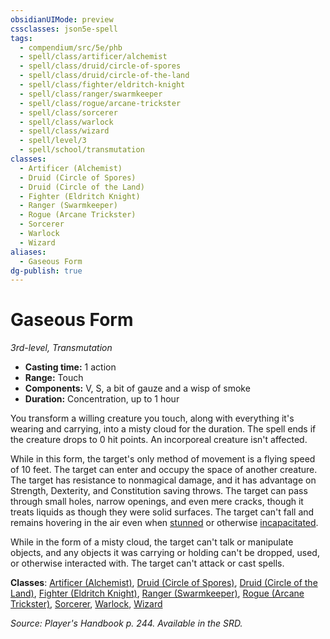 ```yaml
---
obsidianUIMode: preview
cssclasses: json5e-spell
tags:
  - compendium/src/5e/phb
  - spell/class/artificer/alchemist
  - spell/class/druid/circle-of-spores
  - spell/class/druid/circle-of-the-land
  - spell/class/fighter/eldritch-knight
  - spell/class/ranger/swarmkeeper
  - spell/class/rogue/arcane-trickster
  - spell/class/sorcerer
  - spell/class/warlock
  - spell/class/wizard
  - spell/level/3
  - spell/school/transmutation
classes:
  - Artificer (Alchemist)
  - Druid (Circle of Spores)
  - Druid (Circle of the Land)
  - Fighter (Eldritch Knight)
  - Ranger (Swarmkeeper)
  - Rogue (Arcane Trickster)
  - Sorcerer
  - Warlock
  - Wizard
aliases:
  - Gaseous Form
dg-publish: true
---
```

# Gaseous Form
*3rd-level, Transmutation*  

- **Casting time:** 1 action
- **Range:** Touch
- **Components:** V, S, a bit of gauze and a wisp of smoke
- **Duration:** Concentration, up to 1 hour

You transform a willing creature you touch, along with everything it's wearing and carrying, into a misty cloud for the duration. The spell ends if the creature drops to 0 hit points. An incorporeal creature isn't affected.

While in this form, the target's only method of movement is a flying speed of 10 feet. The target can enter and occupy the space of another creature. The target has resistance to nonmagical damage, and it has advantage on Strength, Dexterity, and Constitution saving throws. The target can pass through small holes, narrow openings, and even mere cracks, though it treats liquids as though they were solid surfaces. The target can't fall and remains hovering in the air even when [stunned](/3-Mechanics/CLI/rules/conditions.md#stunned) or otherwise [incapacitated](/3-Mechanics/CLI/rules/conditions.md#incapacitated).

While in the form of a misty cloud, the target can't talk or manipulate objects, and any objects it was carrying or holding can't be dropped, used, or otherwise interacted with. The target can't attack or cast spells.

**Classes**: [Artificer (Alchemist)](/Admin/CLI/classes/artificer-alchemist-tce.md), [Druid (Circle of Spores)](/Admin/CLI/classes/druid-circle-of-spores-tce.md), [Druid (Circle of the Land)](/Admin/CLI/classes/druid-circle-of-the-land.md), [Fighter (Eldritch Knight)](/Admin/CLI/classes/fighter-eldritch-knight.md), [Ranger (Swarmkeeper)](/Admin/CLI/classes/ranger-swarmkeeper-tce.md), [Rogue (Arcane Trickster)](/Admin/CLI/classes/rogue-arcane-trickster.md), [Sorcerer](/Admin/CLI/classes/sorcerer.md), [Warlock](/Admin/CLI/classes/warlock.md), [Wizard](/Admin/CLI/classes/wizard.md)

*Source: Player's Handbook p. 244. Available in the SRD.*